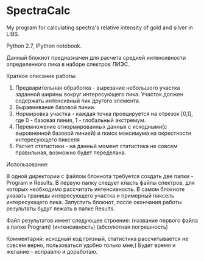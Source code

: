 # SpectraCalc
My program for calculating spectra's relative intensity of gold and silver in LIBS.

Python 2.7, IPython notebook.

Данный блокнот предназначен для расчета средней интенсивности определенного пика в наборе спектров ЛИЭС. 

Краткое описание работы:

1) Предварительная обработка - вырезание небольшого участка заданной ширины вокруг интересующего пика. Участок должен содержать 
интенсивный пик другого элемента.
2) Выравнивание базовой линии.
3) Нормировка участка - каждая точка проецируется на отрезок [0,1], где 0 - базовая линия, 1 - глобальный экстремум.
4) Перемножение отнормированных данных с исходными(с выровненной базовой линией) и поиск максимума на окрестности интересующего пикселя
5) Расчет статистики - на данный момент статистика не совсем правильная, возможно будет переделана.

Использование:

В одной директории с файлом блокнота требуется создать две папки - Program и Results. В первую папку следует класть файлы 
спектров, для которых необходимо рассчитать интенсивность. В самом блокноте указать границы интересующего участка и примерный 
пиксель интересующего пика. Запустить блокнот, после окончания работы результаты будут лежать в папке Results. 

Файл результатов имеет следующее строение: (название первого файла в папке Program) (интенсивность) (абсолютная погрешность)

Комментарий: исходный код грязный, статистика рассчитывается не совсем верно, пользоваться удобно только мне;) 
             Будет время и желание - исправлю и доработаю.
